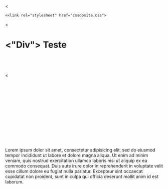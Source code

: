 <<!DOCTYPE html>
<html lang="pt" dir="ltr">
  <head>
    <meta charset="utf-8">
    <title>Um Site de Teste</title>

    <<link rel="stylesheet" href="cssdosite.css">
  </head>

  <body>





<<div class="teste">
  <h1> <"Div"> Teste </h1>
</div>


<div class="div1">

  <h2 style="color: white; text-align: center"> Fórum</h2>

  <<ul style="color: white;"><<strong>
    <<li>Tetas são Tetas</li>
    <<li>To com raiva de davine</li>
    <<li>Facas não cortam pregos</li>
    <<li>Alexis Texas</li>
    </strong>
  </ul>

  </div>

<div class="div1">

  <h2 style="color: white; text-align: center;"> Fórum</h2>

<p>Lorem ipsum dolor sit amet, consectetur adipisicing elit, sed do eiusmod tempor incididunt ut labore et dolore magna aliqua. Ut enim ad minim veniam, quis nostrud exercitation ullamco laboris nisi ut aliquip ex ea commodo consequat. Duis aute irure dolor in reprehenderit in voluptate velit esse cillum dolore eu fugiat nulla pariatur. Excepteur sint occaecat cupidatat non proident, sunt in culpa qui officia deserunt mollit anim id est laborum.</p>

  </div>







  </body>
</html>
